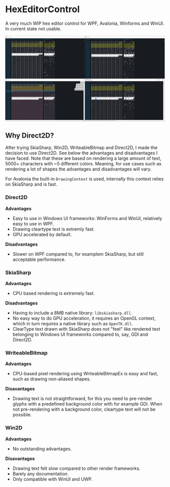 # HexEditorControl

A very much WIP hex editor control for WPF, Avalonia, Winforms and WinUI. In current state not usable.

![](./art/example.png)

## Why Direct2D?

After trying SkiaSharp, Win2D, WriteableBitmap and Direct2D, I made the decision to use Direct2D. See below the advantages and disadvantages I have faced. Note that these are based on rendering a large amount of text, 5000+ characters with ~5 different colors. Meaning, for use cases such as rendering a lot of shapes the advantages and disadvantages will vary.

For Avalonia the built-in `DrawingContext` is used, internally this context relies on SkiaSharp and is fast.

### Direct2D

**Advantages**
 - Easy to use in Windows UI frameworks: WinForms and WinUI, relatively easy to use in WPF.
 - Drawing cleartype text is extremly fast.
 - GPU accelerated by default.

**Disadvantages**
 - Slower on WPF compared to, for examplem SkiaSharp, but still acceptable performance.

### SkiaSharp
**Advantages**
 - CPU based rendering is extremely fast.

**Disadvantages**
 - Having to include a 8MB native library: `libskiasharp.dll`.
 - No easy way to do GPU acceleration, it requires an OpenGL context, which in turn requires a native library such as `OpenTK.dll`.
 - ClearType text drawn with SkiaSharp does not "feel" like rendered text belonging to Windows UI frameworks compared to, say, GDI and Direct2D.

### WriteableBitmap

**Advantages**
 - CPU-based pixel rendering using WriteableBitmapEx is easy and fast, such as drawing non-aliased shapes.

**Disavantages**
  - Drawing text is not straightforward, for this you need to pre-render glyphs with a predefined background color with for example GDI. When not pre-rendering with a background color, cleartype text will not be possible.

### Win2D
**Advantages**
 - No outstanding advantages.

**Disavantages**
 - Drawing text felt slow compared to other render frameworks.
 - Barely any documentation.
 - Only compatible with WinUI and UWP.
